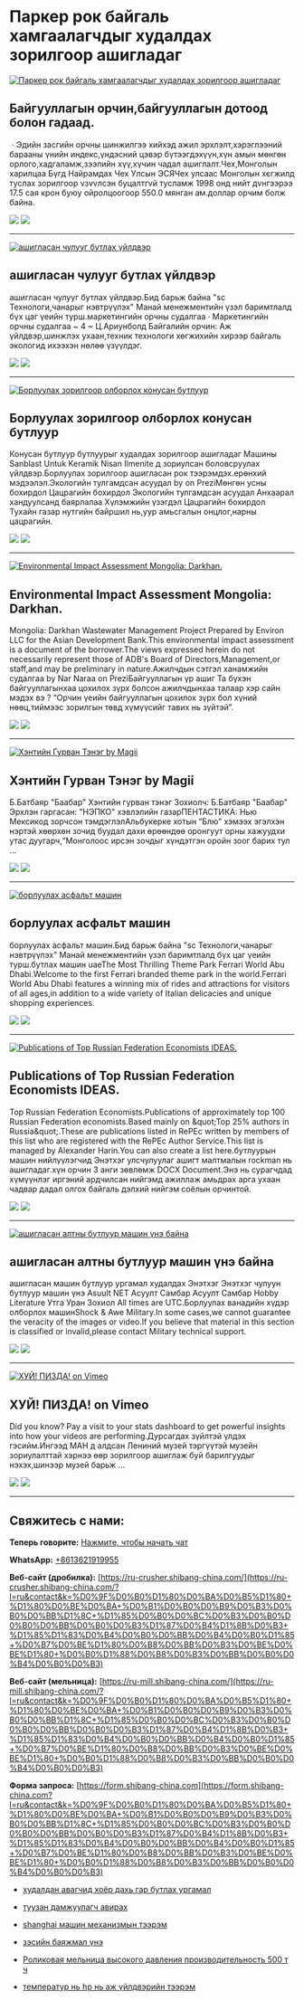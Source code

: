 # Паркер рок байгаль хамгаалагчдыг худалдах зорилгоор ашигладаг

<a href="https://swt.shibang-china.com/?l=ru&img&k=%D0%9F%D0%B0%D1%80%D0%BA%D0%B5%D1%80+%D1%80%D0%BE%D0%BA+%D0%B1%D0%B0%D0%B9%D0%B3%D0%B0%D0%BB%D1%8C+%D1%85%D0%B0%D0%BC%D0%B3%D0%B0%D0%B0%D0%BB%D0%B0%D0%B3%D1%87%D0%B4%D1%8B%D0%B3+%D1%85%D1%83%D0%B4%D0%B0%D0%BB%D0%B4%D0%B0%D1%85+%D0%B7%D0%BE%D1%80%D0%B8%D0%BB%D0%B3%D0%BE%D0%BE%D1%80+%D0%B0%D1%88%D0%B8%D0%B3%D0%BB%D0%B0%D0%B4%D0%B0%D0%B3" target="_blank">![Паркер рок байгаль хамгаалагчдыг худалдах зорилгоор ашигладаг](http://static.shibang-china.com/all-800x300/261.jpg)</a>

## Байгууллагын орчин,байгууллагын дотоод болон гадаад.
&nbsp;&#0183;&#32;Эдийн засгийн орчны шинжилгээ хийхэд ажил эрхлэлт,хэрэглээний барааны үнийн индекс,үндэсний цэвэр бүтээгдэхүүн,хүн амын мөнгөн орлого,хадгаламж,зээлийн хүү,хүчин чадал ашиглалт.Чех,Монголын харилцаа Бүгд Найрамдах Чех Улсын ЭСЯЧех улсаас Монголын хєгжилд туслах зорилгоор vзvvлсэн буцалтгvй тусламж 1998 онд нийт дvнгээрээ 17.5 сая крон буюу ойролцоогоор 550.0 мянган ам.доллар орчим болж байна.


<a href="https://whatsapp.shibangsoft.com/WhatsApp.php" target="_blank" title="WhatsApp">![](http://static.shibang-china.com/icon/whatsapp.png)</a> <a href="https://swt.shibang-china.com/?l=ru&icon&k=%D0%9F%D0%B0%D1%80%D0%BA%D0%B5%D1%80+%D1%80%D0%BE%D0%BA+%D0%B1%D0%B0%D0%B9%D0%B3%D0%B0%D0%BB%D1%8C+%D1%85%D0%B0%D0%BC%D0%B3%D0%B0%D0%B0%D0%BB%D0%B0%D0%B3%D1%87%D0%B4%D1%8B%D0%B3+%D1%85%D1%83%D0%B4%D0%B0%D0%BB%D0%B4%D0%B0%D1%85+%D0%B7%D0%BE%D1%80%D0%B8%D0%BB%D0%B3%D0%BE%D0%BE%D1%80+%D0%B0%D1%88%D0%B8%D0%B3%D0%BB%D0%B0%D0%B4%D0%B0%D0%B3" target="_blank">![](http://static.shibang-china.com/icon/chat-ru.png)</a>

---

<a href="https://swt.shibang-china.com/?l=ru&img&k=%D0%9F%D0%B0%D1%80%D0%BA%D0%B5%D1%80+%D1%80%D0%BE%D0%BA+%D0%B1%D0%B0%D0%B9%D0%B3%D0%B0%D0%BB%D1%8C+%D1%85%D0%B0%D0%BC%D0%B3%D0%B0%D0%B0%D0%BB%D0%B0%D0%B3%D1%87%D0%B4%D1%8B%D0%B3+%D1%85%D1%83%D0%B4%D0%B0%D0%BB%D0%B4%D0%B0%D1%85+%D0%B7%D0%BE%D1%80%D0%B8%D0%BB%D0%B3%D0%BE%D0%BE%D1%80+%D0%B0%D1%88%D0%B8%D0%B3%D0%BB%D0%B0%D0%B4%D0%B0%D0%B3" target="_blank">![ашигласан чулууг бутлах үйлдвэр](http://static.shibang-china.com/all-800x300/985.jpg)</a>

## ашигласан чулууг бутлах үйлдвэр
ашигласан чулууг бутлах үйлдвэр.Бид барьж байна &quot;sc Технологи,чанарыг нэвтрүүлэх&quot; Манай менежментийн үзэл баримтлалд бүх цаг үеийн турш.маркетингийн орчны судалгаа&nbsp;&#0183;&#32;Маркетингийн орчны судалгаа ~ 4 ~ Ц.Ариунболд Байгалийн орчин: Аж үйлдвэр,шинжлэх ухаан,техник технологи хөгжихийн хирээр байгаль экологид ихээхэн нөлөө үзүүлдэг.


<a href="https://whatsapp.shibangsoft.com/WhatsApp.php" target="_blank" title="WhatsApp">![](http://static.shibang-china.com/icon/whatsapp.png)</a> <a href="https://swt.shibang-china.com/?l=ru&icon&k=%D0%9F%D0%B0%D1%80%D0%BA%D0%B5%D1%80+%D1%80%D0%BE%D0%BA+%D0%B1%D0%B0%D0%B9%D0%B3%D0%B0%D0%BB%D1%8C+%D1%85%D0%B0%D0%BC%D0%B3%D0%B0%D0%B0%D0%BB%D0%B0%D0%B3%D1%87%D0%B4%D1%8B%D0%B3+%D1%85%D1%83%D0%B4%D0%B0%D0%BB%D0%B4%D0%B0%D1%85+%D0%B7%D0%BE%D1%80%D0%B8%D0%BB%D0%B3%D0%BE%D0%BE%D1%80+%D0%B0%D1%88%D0%B8%D0%B3%D0%BB%D0%B0%D0%B4%D0%B0%D0%B3" target="_blank">![](http://static.shibang-china.com/icon/chat-ru.png)</a>

---

<a href="https://swt.shibang-china.com/?l=ru&img&k=%D0%9F%D0%B0%D1%80%D0%BA%D0%B5%D1%80+%D1%80%D0%BE%D0%BA+%D0%B1%D0%B0%D0%B9%D0%B3%D0%B0%D0%BB%D1%8C+%D1%85%D0%B0%D0%BC%D0%B3%D0%B0%D0%B0%D0%BB%D0%B0%D0%B3%D1%87%D0%B4%D1%8B%D0%B3+%D1%85%D1%83%D0%B4%D0%B0%D0%BB%D0%B4%D0%B0%D1%85+%D0%B7%D0%BE%D1%80%D0%B8%D0%BB%D0%B3%D0%BE%D0%BE%D1%80+%D0%B0%D1%88%D0%B8%D0%B3%D0%BB%D0%B0%D0%B4%D0%B0%D0%B3" target="_blank">![Борлуулах зорилгоор олборлох конусан бутлуур](http://static.shibang-china.com/all-800x300/453.jpg)</a>

## Борлуулах зорилгоор олборлох конусан бутлуур
Конусан бутлуур бутлуурыг худалдах зорилгоор ашигладаг Машины Sanblast Untuk Keramik Nisan Ilmenite д зориулсан боловсруулах үйлдвэр.Борлуулах зорилгоор ашигласан рок тээрэмдэх.ерөнхий мэдээлэл.Экологийн тулгамдсан асуудал by on PreziМөнгөн усны бохирдол Цацрагийн бохирдол Экологийн тулгамдсан асуудал Анхаарал хандуулсанд баярлалаа Хүлэмжийн үзэгдэл Цацрагийн бохирдол Тухайн газар нутгийн байршил нь,уур амьсгалын онцлог,нарны цацрагийн.


<a href="https://whatsapp.shibangsoft.com/WhatsApp.php" target="_blank" title="WhatsApp">![](http://static.shibang-china.com/icon/whatsapp.png)</a> <a href="https://swt.shibang-china.com/?l=ru&icon&k=%D0%9F%D0%B0%D1%80%D0%BA%D0%B5%D1%80+%D1%80%D0%BE%D0%BA+%D0%B1%D0%B0%D0%B9%D0%B3%D0%B0%D0%BB%D1%8C+%D1%85%D0%B0%D0%BC%D0%B3%D0%B0%D0%B0%D0%BB%D0%B0%D0%B3%D1%87%D0%B4%D1%8B%D0%B3+%D1%85%D1%83%D0%B4%D0%B0%D0%BB%D0%B4%D0%B0%D1%85+%D0%B7%D0%BE%D1%80%D0%B8%D0%BB%D0%B3%D0%BE%D0%BE%D1%80+%D0%B0%D1%88%D0%B8%D0%B3%D0%BB%D0%B0%D0%B4%D0%B0%D0%B3" target="_blank">![](http://static.shibang-china.com/icon/chat-ru.png)</a>

---

<a href="https://swt.shibang-china.com/?l=ru&img&k=%D0%9F%D0%B0%D1%80%D0%BA%D0%B5%D1%80+%D1%80%D0%BE%D0%BA+%D0%B1%D0%B0%D0%B9%D0%B3%D0%B0%D0%BB%D1%8C+%D1%85%D0%B0%D0%BC%D0%B3%D0%B0%D0%B0%D0%BB%D0%B0%D0%B3%D1%87%D0%B4%D1%8B%D0%B3+%D1%85%D1%83%D0%B4%D0%B0%D0%BB%D0%B4%D0%B0%D1%85+%D0%B7%D0%BE%D1%80%D0%B8%D0%BB%D0%B3%D0%BE%D0%BE%D1%80+%D0%B0%D1%88%D0%B8%D0%B3%D0%BB%D0%B0%D0%B4%D0%B0%D0%B3" target="_blank">![Environmental Impact Assessment Mongolia: Darkhan.](http://static.shibang-china.com/all-800x300/1020.jpg)</a>

## Environmental Impact Assessment Mongolia: Darkhan.
Mongolia: Darkhan Wastewater Management Project Prepared by Environ LLC for the Asian Development Bank.This environmental impact assessment is a document of the borrower.The views expressed herein do not necessarily represent those of ADB's Board of Directors,Management,or staff,and may be preliminary in nature.Ажилчдын сэтгэл ханамжийн судалгаа by Nar Naraa on PreziБайгууллагын үр ашиг Та бүхэн байгууллагынхаа цохилох зүрх болсон ажилчдынхаа талаар хэр сайн мэдэх вэ ? “Орчин үеийн байгууллагын цохилох зүрх бол хүний нөөц,тиймээс зорилгын төвд хүмүүсийг тавих нь зүйтэй”.


<a href="https://whatsapp.shibangsoft.com/WhatsApp.php" target="_blank" title="WhatsApp">![](http://static.shibang-china.com/icon/whatsapp.png)</a> <a href="https://swt.shibang-china.com/?l=ru&icon&k=%D0%9F%D0%B0%D1%80%D0%BA%D0%B5%D1%80+%D1%80%D0%BE%D0%BA+%D0%B1%D0%B0%D0%B9%D0%B3%D0%B0%D0%BB%D1%8C+%D1%85%D0%B0%D0%BC%D0%B3%D0%B0%D0%B0%D0%BB%D0%B0%D0%B3%D1%87%D0%B4%D1%8B%D0%B3+%D1%85%D1%83%D0%B4%D0%B0%D0%BB%D0%B4%D0%B0%D1%85+%D0%B7%D0%BE%D1%80%D0%B8%D0%BB%D0%B3%D0%BE%D0%BE%D1%80+%D0%B0%D1%88%D0%B8%D0%B3%D0%BB%D0%B0%D0%B4%D0%B0%D0%B3" target="_blank">![](http://static.shibang-china.com/icon/chat-ru.png)</a>

---

<a href="https://swt.shibang-china.com/?l=ru&img&k=%D0%9F%D0%B0%D1%80%D0%BA%D0%B5%D1%80+%D1%80%D0%BE%D0%BA+%D0%B1%D0%B0%D0%B9%D0%B3%D0%B0%D0%BB%D1%8C+%D1%85%D0%B0%D0%BC%D0%B3%D0%B0%D0%B0%D0%BB%D0%B0%D0%B3%D1%87%D0%B4%D1%8B%D0%B3+%D1%85%D1%83%D0%B4%D0%B0%D0%BB%D0%B4%D0%B0%D1%85+%D0%B7%D0%BE%D1%80%D0%B8%D0%BB%D0%B3%D0%BE%D0%BE%D1%80+%D0%B0%D1%88%D0%B8%D0%B3%D0%BB%D0%B0%D0%B4%D0%B0%D0%B3" target="_blank">![Хэнтийн Гурван Тэнэг by Magii](http://static.shibang-china.com/all-800x300/586.jpg)</a>

## Хэнтийн Гурван Тэнэг by Magii
Б.Батбаяр &quot;Баабар&quot; Хэнтийн гурван тэнэг Зохиолч: Б.Батбаяр &quot;Баабар&quot; Эрхлэн гаргасан: &quot;НЭПКО&quot; хэвлэлийн газарПЕНТАСТИКА: Нью Мексикод зорчсон тэмдэглэлАльбукерке хотын “Блю” хэмээх эгэлхэн нэртэй хөөрхөн зочид буудал дахи өрөөндөө оронгуут орны хажуудхи утас дуугарч,“Монголоос ирсэн зочдыг хүндэтгэн оройн зоог барих тул …


<a href="https://whatsapp.shibangsoft.com/WhatsApp.php" target="_blank" title="WhatsApp">![](http://static.shibang-china.com/icon/whatsapp.png)</a> <a href="https://swt.shibang-china.com/?l=ru&icon&k=%D0%9F%D0%B0%D1%80%D0%BA%D0%B5%D1%80+%D1%80%D0%BE%D0%BA+%D0%B1%D0%B0%D0%B9%D0%B3%D0%B0%D0%BB%D1%8C+%D1%85%D0%B0%D0%BC%D0%B3%D0%B0%D0%B0%D0%BB%D0%B0%D0%B3%D1%87%D0%B4%D1%8B%D0%B3+%D1%85%D1%83%D0%B4%D0%B0%D0%BB%D0%B4%D0%B0%D1%85+%D0%B7%D0%BE%D1%80%D0%B8%D0%BB%D0%B3%D0%BE%D0%BE%D1%80+%D0%B0%D1%88%D0%B8%D0%B3%D0%BB%D0%B0%D0%B4%D0%B0%D0%B3" target="_blank">![](http://static.shibang-china.com/icon/chat-ru.png)</a>

---

<a href="https://swt.shibang-china.com/?l=ru&img&k=%D0%9F%D0%B0%D1%80%D0%BA%D0%B5%D1%80+%D1%80%D0%BE%D0%BA+%D0%B1%D0%B0%D0%B9%D0%B3%D0%B0%D0%BB%D1%8C+%D1%85%D0%B0%D0%BC%D0%B3%D0%B0%D0%B0%D0%BB%D0%B0%D0%B3%D1%87%D0%B4%D1%8B%D0%B3+%D1%85%D1%83%D0%B4%D0%B0%D0%BB%D0%B4%D0%B0%D1%85+%D0%B7%D0%BE%D1%80%D0%B8%D0%BB%D0%B3%D0%BE%D0%BE%D1%80+%D0%B0%D1%88%D0%B8%D0%B3%D0%BB%D0%B0%D0%B4%D0%B0%D0%B3" target="_blank">![борлуулах асфальт машин](http://static.shibang-china.com/all-800x300/556.jpg)</a>

## борлуулах асфальт машин
борлуулах асфальт машин.Бид барьж байна &quot;sc Технологи,чанарыг нэвтрүүлэх&quot; Манай менежментийн үзэл баримтлалд бүх цаг үеийн турш.бутлах машин uaeThe Most Thrilling Theme Park Ferrari World Abu Dhabi.Welcome to the first Ferrari branded theme park in the world.Ferrari World Abu Dhabi features a winning mix of rides and attractions for visitors of all ages,in addition to a wide variety of Italian delicacies and unique shopping experiences.


<a href="https://whatsapp.shibangsoft.com/WhatsApp.php" target="_blank" title="WhatsApp">![](http://static.shibang-china.com/icon/whatsapp.png)</a> <a href="https://swt.shibang-china.com/?l=ru&icon&k=%D0%9F%D0%B0%D1%80%D0%BA%D0%B5%D1%80+%D1%80%D0%BE%D0%BA+%D0%B1%D0%B0%D0%B9%D0%B3%D0%B0%D0%BB%D1%8C+%D1%85%D0%B0%D0%BC%D0%B3%D0%B0%D0%B0%D0%BB%D0%B0%D0%B3%D1%87%D0%B4%D1%8B%D0%B3+%D1%85%D1%83%D0%B4%D0%B0%D0%BB%D0%B4%D0%B0%D1%85+%D0%B7%D0%BE%D1%80%D0%B8%D0%BB%D0%B3%D0%BE%D0%BE%D1%80+%D0%B0%D1%88%D0%B8%D0%B3%D0%BB%D0%B0%D0%B4%D0%B0%D0%B3" target="_blank">![](http://static.shibang-china.com/icon/chat-ru.png)</a>

---

<a href="https://swt.shibang-china.com/?l=ru&img&k=%D0%9F%D0%B0%D1%80%D0%BA%D0%B5%D1%80+%D1%80%D0%BE%D0%BA+%D0%B1%D0%B0%D0%B9%D0%B3%D0%B0%D0%BB%D1%8C+%D1%85%D0%B0%D0%BC%D0%B3%D0%B0%D0%B0%D0%BB%D0%B0%D0%B3%D1%87%D0%B4%D1%8B%D0%B3+%D1%85%D1%83%D0%B4%D0%B0%D0%BB%D0%B4%D0%B0%D1%85+%D0%B7%D0%BE%D1%80%D0%B8%D0%BB%D0%B3%D0%BE%D0%BE%D1%80+%D0%B0%D1%88%D0%B8%D0%B3%D0%BB%D0%B0%D0%B4%D0%B0%D0%B3" target="_blank">![Publications of Top Russian Federation Economists IDEAS.](http://static.shibang-china.com/all-800x300/158.jpg)</a>

## Publications of Top Russian Federation Economists IDEAS.
Top Russian Federation Economists.Publications of approximately top 100 Russian Federation economists.Based mainly on \&quot;Top 25% authors in Russia\&quot;.These are publications listed in RePEc written by members of this list who are registered with the RePEc Author Service.This list is managed by Alexander Harin.You can also create a list here.бутлуурын машин нийлүүлэгчид Энэтхэг улсчулуулаг ашигт малтмалын rockman нь ашигладаг.хүн орчин 3 анги зөвлөмж DOCX Document.Энэ нь сурагчдад хүмүүнлэг иргэний ардчилсан нийгэмд ажиллаж амьдрах арга ухаан чадвар дадал олгох байгаль дэлхий нийгэм соёлын орчинтой.


<a href="https://whatsapp.shibangsoft.com/WhatsApp.php" target="_blank" title="WhatsApp">![](http://static.shibang-china.com/icon/whatsapp.png)</a> <a href="https://swt.shibang-china.com/?l=ru&icon&k=%D0%9F%D0%B0%D1%80%D0%BA%D0%B5%D1%80+%D1%80%D0%BE%D0%BA+%D0%B1%D0%B0%D0%B9%D0%B3%D0%B0%D0%BB%D1%8C+%D1%85%D0%B0%D0%BC%D0%B3%D0%B0%D0%B0%D0%BB%D0%B0%D0%B3%D1%87%D0%B4%D1%8B%D0%B3+%D1%85%D1%83%D0%B4%D0%B0%D0%BB%D0%B4%D0%B0%D1%85+%D0%B7%D0%BE%D1%80%D0%B8%D0%BB%D0%B3%D0%BE%D0%BE%D1%80+%D0%B0%D1%88%D0%B8%D0%B3%D0%BB%D0%B0%D0%B4%D0%B0%D0%B3" target="_blank">![](http://static.shibang-china.com/icon/chat-ru.png)</a>

---

<a href="https://swt.shibang-china.com/?l=ru&img&k=%D0%9F%D0%B0%D1%80%D0%BA%D0%B5%D1%80+%D1%80%D0%BE%D0%BA+%D0%B1%D0%B0%D0%B9%D0%B3%D0%B0%D0%BB%D1%8C+%D1%85%D0%B0%D0%BC%D0%B3%D0%B0%D0%B0%D0%BB%D0%B0%D0%B3%D1%87%D0%B4%D1%8B%D0%B3+%D1%85%D1%83%D0%B4%D0%B0%D0%BB%D0%B4%D0%B0%D1%85+%D0%B7%D0%BE%D1%80%D0%B8%D0%BB%D0%B3%D0%BE%D0%BE%D1%80+%D0%B0%D1%88%D0%B8%D0%B3%D0%BB%D0%B0%D0%B4%D0%B0%D0%B3" target="_blank">![ашигласан алтны бутлуур машин үнэ байна](http://static.shibang-china.com/all-800x300/756.jpg)</a>

## ашигласан алтны бутлуур машин үнэ байна
ашигласан машин бутлуур ургамал худалдах Энэтхэг Энэтхэг чулуун бутлуур машин үнэ Asuult NET Асуулт Самбар Асуулт Самбар Hobby Literature Утга Уран Зохиол All times are UTC.Борлуулах ванадийн хүдэр олборлох машинShock &amp; Awe Military.In some cases,we cannot guarantee the veracity of the images or video.If you believe that material in this section is classified or invalid,please contact Military technical support.


<a href="https://whatsapp.shibangsoft.com/WhatsApp.php" target="_blank" title="WhatsApp">![](http://static.shibang-china.com/icon/whatsapp.png)</a> <a href="https://swt.shibang-china.com/?l=ru&icon&k=%D0%9F%D0%B0%D1%80%D0%BA%D0%B5%D1%80+%D1%80%D0%BE%D0%BA+%D0%B1%D0%B0%D0%B9%D0%B3%D0%B0%D0%BB%D1%8C+%D1%85%D0%B0%D0%BC%D0%B3%D0%B0%D0%B0%D0%BB%D0%B0%D0%B3%D1%87%D0%B4%D1%8B%D0%B3+%D1%85%D1%83%D0%B4%D0%B0%D0%BB%D0%B4%D0%B0%D1%85+%D0%B7%D0%BE%D1%80%D0%B8%D0%BB%D0%B3%D0%BE%D0%BE%D1%80+%D0%B0%D1%88%D0%B8%D0%B3%D0%BB%D0%B0%D0%B4%D0%B0%D0%B3" target="_blank">![](http://static.shibang-china.com/icon/chat-ru.png)</a>

---

<a href="https://swt.shibang-china.com/?l=ru&img&k=%D0%9F%D0%B0%D1%80%D0%BA%D0%B5%D1%80+%D1%80%D0%BE%D0%BA+%D0%B1%D0%B0%D0%B9%D0%B3%D0%B0%D0%BB%D1%8C+%D1%85%D0%B0%D0%BC%D0%B3%D0%B0%D0%B0%D0%BB%D0%B0%D0%B3%D1%87%D0%B4%D1%8B%D0%B3+%D1%85%D1%83%D0%B4%D0%B0%D0%BB%D0%B4%D0%B0%D1%85+%D0%B7%D0%BE%D1%80%D0%B8%D0%BB%D0%B3%D0%BE%D0%BE%D1%80+%D0%B0%D1%88%D0%B8%D0%B3%D0%BB%D0%B0%D0%B4%D0%B0%D0%B3" target="_blank">![ХУЙ! ПИЗДА! on Vimeo](http://static.shibang-china.com/all-800x300/534.jpg)</a>

## ХУЙ! ПИЗДА! on Vimeo
Did you know? Pay a visit to your stats dashboard to get powerful insights into how your videos are performing.Дурсагдах зүйлтэй үлдэх гэсийм.Ингээд МАН д алдсан Лениний музей тэргүүтэй музейн зориулалттай хэрнээ өөр зорилгоор ашиглаж буй барилгуудыг нэхэх,шинээр музей барьж …


<a href="https://whatsapp.shibangsoft.com/WhatsApp.php" target="_blank" title="WhatsApp">![](http://static.shibang-china.com/icon/whatsapp.png)</a> <a href="https://swt.shibang-china.com/?l=ru&icon&k=%D0%9F%D0%B0%D1%80%D0%BA%D0%B5%D1%80+%D1%80%D0%BE%D0%BA+%D0%B1%D0%B0%D0%B9%D0%B3%D0%B0%D0%BB%D1%8C+%D1%85%D0%B0%D0%BC%D0%B3%D0%B0%D0%B0%D0%BB%D0%B0%D0%B3%D1%87%D0%B4%D1%8B%D0%B3+%D1%85%D1%83%D0%B4%D0%B0%D0%BB%D0%B4%D0%B0%D1%85+%D0%B7%D0%BE%D1%80%D0%B8%D0%BB%D0%B3%D0%BE%D0%BE%D1%80+%D0%B0%D1%88%D0%B8%D0%B3%D0%BB%D0%B0%D0%B4%D0%B0%D0%B3" target="_blank">![](http://static.shibang-china.com/icon/chat-ru.png)</a>

---
## Свяжитесь с нами:

**Теперь говорите:** [Нажмите, чтобы начать чат](https://swt.shibang-china.com?l=ru&contact&k=%D0%9F%D0%B0%D1%80%D0%BA%D0%B5%D1%80+%D1%80%D0%BE%D0%BA+%D0%B1%D0%B0%D0%B9%D0%B3%D0%B0%D0%BB%D1%8C+%D1%85%D0%B0%D0%BC%D0%B3%D0%B0%D0%B0%D0%BB%D0%B0%D0%B3%D1%87%D0%B4%D1%8B%D0%B3+%D1%85%D1%83%D0%B4%D0%B0%D0%BB%D0%B4%D0%B0%D1%85+%D0%B7%D0%BE%D1%80%D0%B8%D0%BB%D0%B3%D0%BE%D0%BE%D1%80+%D0%B0%D1%88%D0%B8%D0%B3%D0%BB%D0%B0%D0%B4%D0%B0%D0%B3)

**WhatsApp:**  [+8613621919955](https://whatsapp.shibangsoft.com/WhatsApp.php)

**Веб-сайт (дробилка):** [https://ru-crusher.shibang-china.com/](https://ru-crusher.shibang-china.com/?l=ru&contact&k=%D0%9F%D0%B0%D1%80%D0%BA%D0%B5%D1%80+%D1%80%D0%BE%D0%BA+%D0%B1%D0%B0%D0%B9%D0%B3%D0%B0%D0%BB%D1%8C+%D1%85%D0%B0%D0%BC%D0%B3%D0%B0%D0%B0%D0%BB%D0%B0%D0%B3%D1%87%D0%B4%D1%8B%D0%B3+%D1%85%D1%83%D0%B4%D0%B0%D0%BB%D0%B4%D0%B0%D1%85+%D0%B7%D0%BE%D1%80%D0%B8%D0%BB%D0%B3%D0%BE%D0%BE%D1%80+%D0%B0%D1%88%D0%B8%D0%B3%D0%BB%D0%B0%D0%B4%D0%B0%D0%B3)

**Веб-сайт (мельница):** [https://ru-mill.shibang-china.com/](https://ru-mill.shibang-china.com/?l=ru&contact&k=%D0%9F%D0%B0%D1%80%D0%BA%D0%B5%D1%80+%D1%80%D0%BE%D0%BA+%D0%B1%D0%B0%D0%B9%D0%B3%D0%B0%D0%BB%D1%8C+%D1%85%D0%B0%D0%BC%D0%B3%D0%B0%D0%B0%D0%BB%D0%B0%D0%B3%D1%87%D0%B4%D1%8B%D0%B3+%D1%85%D1%83%D0%B4%D0%B0%D0%BB%D0%B4%D0%B0%D1%85+%D0%B7%D0%BE%D1%80%D0%B8%D0%BB%D0%B3%D0%BE%D0%BE%D1%80+%D0%B0%D1%88%D0%B8%D0%B3%D0%BB%D0%B0%D0%B4%D0%B0%D0%B3)

**Форма запроса:** [https://form.shibang-china.com](https://form.shibang-china.com?l=ru&contact&k=%D0%9F%D0%B0%D1%80%D0%BA%D0%B5%D1%80+%D1%80%D0%BE%D0%BA+%D0%B1%D0%B0%D0%B9%D0%B3%D0%B0%D0%BB%D1%8C+%D1%85%D0%B0%D0%BC%D0%B3%D0%B0%D0%B0%D0%BB%D0%B0%D0%B3%D1%87%D0%B4%D1%8B%D0%B3+%D1%85%D1%83%D0%B4%D0%B0%D0%BB%D0%B4%D0%B0%D1%85+%D0%B7%D0%BE%D1%80%D0%B8%D0%BB%D0%B3%D0%BE%D0%BE%D1%80+%D0%B0%D1%88%D0%B8%D0%B3%D0%BB%D0%B0%D0%B4%D0%B0%D0%B3)

* [худалдан авагчид хоёр дахь гар бутлах ургамал](../128/%D1%85%D1%83%D0%B4%D0%B0%D0%BB%D0%B4%D0%B0%D0%BD%20%D0%B0%D0%B2%D0%B0%D0%B3%D1%87%D0%B8%D0%B4%20%D1%85%D0%BE%D1%91%D1%80%20%D0%B4%D0%B0%D1%85%D1%8C%20%D0%B3%D0%B0%D1%80%20%D0%B1%D1%83%D1%82%D0%BB%D0%B0%D1%85%20%D1%83%D1%80%D0%B3%D0%B0%D0%BC%D0%B0%D0%BB.md)

* [туузан дамжуулагч авирах](../129/%D1%82%D1%83%D1%83%D0%B7%D0%B0%D0%BD%20%D0%B4%D0%B0%D0%BC%D0%B6%D1%83%D1%83%D0%BB%D0%B0%D0%B3%D1%87%20%D0%B0%D0%B2%D0%B8%D1%80%D0%B0%D1%85.md)

* [shanghai машин механизмын тээрэм](../127/shanghai%20%D0%BC%D0%B0%D1%88%D0%B8%D0%BD%20%D0%BC%D0%B5%D1%85%D0%B0%D0%BD%D0%B8%D0%B7%D0%BC%D1%8B%D0%BD%20%D1%82%D1%8D%D1%8D%D1%80%D1%8D%D0%BC.md)

* [зэсийн баяжмал үнэ](../128/%D0%B7%D1%8D%D1%81%D0%B8%D0%B9%D0%BD%20%D0%B1%D0%B0%D1%8F%D0%B6%D0%BC%D0%B0%D0%BB%20%D2%AF%D0%BD%D1%8D.md)

* [Роликовая мельница высокого давления производительность 500 т  ч](../126/%D0%A0%D0%BE%D0%BB%D0%B8%D0%BA%D0%BE%D0%B2%D0%B0%D1%8F%20%D0%BC%D0%B5%D0%BB%D1%8C%D0%BD%D0%B8%D1%86%D0%B0%20%D0%B2%D1%8B%D1%81%D0%BE%D0%BA%D0%BE%D0%B3%D0%BE%20%D0%B4%D0%B0%D0%B2%D0%BB%D0%B5%D0%BD%D0%B8%D1%8F%20%D0%BF%D1%80%D0%BE%D0%B8%D0%B7%D0%B2%D0%BE%D0%B4%D0%B8%D1%82%D0%B5%D0%BB%D1%8C%D0%BD%D0%BE%D1%81%D1%82%D1%8C%20500%20%D1%82%20%20%D1%87.md)

* [температур нь hp нь аж үйлдвэрийн тээрэм](../130/%D1%82%D0%B5%D0%BC%D0%BF%D0%B5%D1%80%D0%B0%D1%82%D1%83%D1%80%20%D0%BD%D1%8C%20hp%20%D0%BD%D1%8C%20%D0%B0%D0%B6%20%D2%AF%D0%B9%D0%BB%D0%B4%D0%B2%D1%8D%D1%80%D0%B8%D0%B9%D0%BD%20%D1%82%D1%8D%D1%8D%D1%80%D1%8D%D0%BC.md)